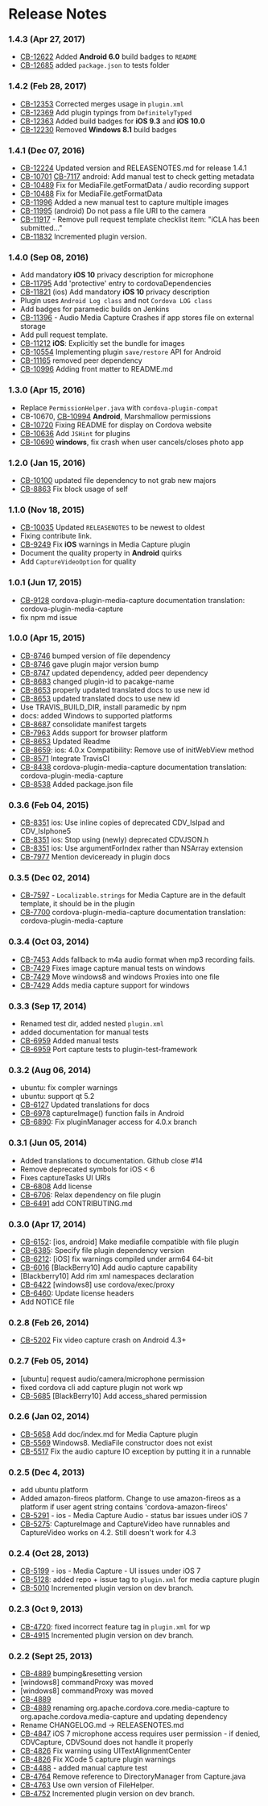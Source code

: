 <!--
#
# Licensed to the Apache Software Foundation (ASF) under one
# or more contributor license agreements.  See the NOTICE file
# distributed with this work for additional information
# regarding copyright ownership.  The ASF licenses this file
# to you under the Apache License, Version 2.0 (the
# "License"); you may not use this file except in compliance
# with the License.  You may obtain a copy of the License at
# 
# http://www.apache.org/licenses/LICENSE-2.0
# 
# Unless required by applicable law or agreed to in writing,
# software distributed under the License is distributed on an
# "AS IS" BASIS, WITHOUT WARRANTIES OR CONDITIONS OF ANY
#  KIND, either express or implied.  See the License for the
# specific language governing permissions and limitations
# under the License.
#
-->
# Release Notes

### 1.4.3 (Apr 27, 2017)
* [CB-12622](https://issues.apache.org/jira/browse/CB-12622) Added **Android 6.0** build badges to `README`
* [CB-12685](https://issues.apache.org/jira/browse/CB-12685) added `package.json` to tests folder

### 1.4.2 (Feb 28, 2017)
* [CB-12353](https://issues.apache.org/jira/browse/CB-12353) Corrected merges usage in `plugin.xml`
* [CB-12369](https://issues.apache.org/jira/browse/CB-12369) Add plugin typings from `DefinitelyTyped` 
* [CB-12363](https://issues.apache.org/jira/browse/CB-12363) Added build badges for **iOS 9.3** and **iOS 10.0** 
* [CB-12230](https://issues.apache.org/jira/browse/CB-12230) Removed **Windows 8.1** build badges

### 1.4.1 (Dec 07, 2016)
* [CB-12224](https://issues.apache.org/jira/browse/CB-12224) Updated version and RELEASENOTES.md for release 1.4.1
* [CB-10701](https://issues.apache.org/jira/browse/CB-10701) [CB-7117](https://issues.apache.org/jira/browse/CB-7117) android: Add manual test to check getting metadata
* [CB-10489](https://issues.apache.org/jira/browse/CB-10489) Fix for MediaFile.getFormatData / audio recording support
* [CB-10488](https://issues.apache.org/jira/browse/CB-10488) Fix for MediaFile.getFormatData
* [CB-11996](https://issues.apache.org/jira/browse/CB-11996) Added a new manual test to capture multiple images
* [CB-11995](https://issues.apache.org/jira/browse/CB-11995) (android) Do not pass a file URI to the camera
* [CB-11917](https://issues.apache.org/jira/browse/CB-11917) - Remove pull request template checklist item: "iCLA has been submitted…"
* [CB-11832](https://issues.apache.org/jira/browse/CB-11832) Incremented plugin version.

### 1.4.0 (Sep 08, 2016)
* Add mandatory **iOS 10** privacy description for microphone
* [CB-11795](https://issues.apache.org/jira/browse/CB-11795) Add 'protective' entry to cordovaDependencies
* [CB-11821](https://issues.apache.org/jira/browse/CB-11821) (ios) Add mandatory **iOS 10** privacy description
* Plugin uses `Android Log class` and not `Cordova LOG class`
* Add badges for paramedic builds on Jenkins
* [CB-11396](https://issues.apache.org/jira/browse/CB-11396) - Audio Media Capture Crashes if app stores file on external storage
* Add pull request template.
* [CB-11212](https://issues.apache.org/jira/browse/CB-11212) **iOS**: Explicitly set the bundle for images
* [CB-10554](https://issues.apache.org/jira/browse/CB-10554) Implementing plugin `save/restore` API for Android
* [CB-11165](https://issues.apache.org/jira/browse/CB-11165) removed peer dependency
* [CB-10996](https://issues.apache.org/jira/browse/CB-10996) Adding front matter to README.md

### 1.3.0 (Apr 15, 2016)
* Replace `PermissionHelper.java` with `cordova-plugin-compat`
* CB-10670, [CB-10994](https://issues.apache.org/jira/browse/CB-10994) **Android**, Marshmallow permissions
* [CB-10720](https://issues.apache.org/jira/browse/CB-10720) Fixing README for display on Cordova website
* [CB-10636](https://issues.apache.org/jira/browse/CB-10636) Add `JSHint` for plugins
* [CB-10690](https://issues.apache.org/jira/browse/CB-10690) **windows**, fix crash when user cancels/closes photo app

### 1.2.0 (Jan 15, 2016)
* [CB-10100](https://issues.apache.org/jira/browse/CB-10100) updated file dependency to not grab new majors
* [CB-8863](https://issues.apache.org/jira/browse/CB-8863) Fix block usage of self

### 1.1.0 (Nov 18, 2015)
* [CB-10035](https://issues.apache.org/jira/browse/CB-10035) Updated `RELEASENOTES` to be newest to oldest
* Fixing contribute link.
* [CB-9249](https://issues.apache.org/jira/browse/CB-9249) Fix **iOS** warnings in Media Capture plugin
* Document the quality property in **Android** quirks
* Add `CaptureVideoOption` for quality

### 1.0.1 (Jun 17, 2015)
* [CB-9128](https://issues.apache.org/jira/browse/CB-9128) cordova-plugin-media-capture documentation translation: cordova-plugin-media-capture
* fix npm md issue

### 1.0.0 (Apr 15, 2015)
* [CB-8746](https://issues.apache.org/jira/browse/CB-8746) bumped version of file dependency
* [CB-8746](https://issues.apache.org/jira/browse/CB-8746) gave plugin major version bump
* [CB-8747](https://issues.apache.org/jira/browse/CB-8747) updated dependency, added peer dependency
* [CB-8683](https://issues.apache.org/jira/browse/CB-8683) changed plugin-id to pacakge-name
* [CB-8653](https://issues.apache.org/jira/browse/CB-8653) properly updated translated docs to use new id
* [CB-8653](https://issues.apache.org/jira/browse/CB-8653) updated translated docs to use new id
* Use TRAVIS_BUILD_DIR, install paramedic by npm
* docs: added Windows to supported platforms
* [CB-8687](https://issues.apache.org/jira/browse/CB-8687) consolidate manifest targets
* [CB-7963](https://issues.apache.org/jira/browse/CB-7963) Adds support for browser platform
* [CB-8653](https://issues.apache.org/jira/browse/CB-8653) Updated Readme
* [CB-8659](https://issues.apache.org/jira/browse/CB-8659): ios: 4.0.x Compatibility: Remove use of initWebView method
* [CB-8571](https://issues.apache.org/jira/browse/CB-8571) Integrate TravisCI
* [CB-8438](https://issues.apache.org/jira/browse/CB-8438) cordova-plugin-media-capture documentation translation: cordova-plugin-media-capture
* [CB-8538](https://issues.apache.org/jira/browse/CB-8538) Added package.json file

### 0.3.6 (Feb 04, 2015)
* [CB-8351](https://issues.apache.org/jira/browse/CB-8351) ios: Use inline copies of deprecated CDV_IsIpad and CDV_IsIphone5
* [CB-8351](https://issues.apache.org/jira/browse/CB-8351) ios: Stop using (newly) deprecated CDVJSON.h
* [CB-8351](https://issues.apache.org/jira/browse/CB-8351) ios: Use argumentForIndex rather than NSArray extension
* [CB-7977](https://issues.apache.org/jira/browse/CB-7977) Mention deviceready in plugin docs

### 0.3.5 (Dec 02, 2014)
* [CB-7597](https://issues.apache.org/jira/browse/CB-7597) - `Localizable.strings` for Media Capture are in the default template, it should be in the plugin
* [CB-7700](https://issues.apache.org/jira/browse/CB-7700) cordova-plugin-media-capture documentation translation: cordova-plugin-media-capture

### 0.3.4 (Oct 03, 2014)
* [CB-7453](https://issues.apache.org/jira/browse/CB-7453) Adds fallback to m4a audio format when mp3 recording fails.
* [CB-7429](https://issues.apache.org/jira/browse/CB-7429) Fixes image capture manual tests on windows
* [CB-7429](https://issues.apache.org/jira/browse/CB-7429) Move windows8 and windows Proxies into one file
* [CB-7429](https://issues.apache.org/jira/browse/CB-7429) Adds media capture support for windows

### 0.3.3 (Sep 17, 2014)
* Renamed test dir, added nested `plugin.xml`
* added documentation for manual tests
* [CB-6959](https://issues.apache.org/jira/browse/CB-6959) Added manual tests
* [CB-6959](https://issues.apache.org/jira/browse/CB-6959) Port capture tests to plugin-test-framework

### 0.3.2 (Aug 06, 2014)
* ubuntu: fix compler warnings
* ubuntu: support qt 5.2
* [CB-6127](https://issues.apache.org/jira/browse/CB-6127) Updated translations for docs
* [CB-6978](https://issues.apache.org/jira/browse/CB-6978) captureImage() function fails in Android
* [CB-6890](https://issues.apache.org/jira/browse/CB-6890): Fix pluginManager access for 4.0.x branch

### 0.3.1 (Jun 05, 2014)
* Added translations to documentation. Github close #14
* Remove deprecated symbols for iOS < 6
* Fixes captureTasks UI URIs
* [CB-6808](https://issues.apache.org/jira/browse/CB-6808) Add license
* [CB-6706](https://issues.apache.org/jira/browse/CB-6706): Relax dependency on file plugin
* [CB-6491](https://issues.apache.org/jira/browse/CB-6491) add CONTRIBUTING.md

### 0.3.0 (Apr 17, 2014)
* [CB-6152](https://issues.apache.org/jira/browse/CB-6152): [ios, android] Make mediafile compatible with file plugin
* [CB-6385](https://issues.apache.org/jira/browse/CB-6385): Specify file plugin dependency version
* [CB-6212](https://issues.apache.org/jira/browse/CB-6212): [iOS] fix warnings compiled under arm64 64-bit
* [CB-6016](https://issues.apache.org/jira/browse/CB-6016) [BlackBerry10] Add audio capture capability
* [Blackberry10] Add rim xml namespaces declaration
* [CB-6422](https://issues.apache.org/jira/browse/CB-6422) [windows8] use cordova/exec/proxy
* [CB-6460](https://issues.apache.org/jira/browse/CB-6460): Update license headers
* Add NOTICE file

### 0.2.8 (Feb 26, 2014)
* [CB-5202](https://issues.apache.org/jira/browse/CB-5202) Fix video capture crash on Android 4.3+

### 0.2.7 (Feb 05, 2014)
* [ubuntu] request audio/camera/microphone permission
* fixed  cordova cli add capture plugin not work wp
* [CB-5685](https://issues.apache.org/jira/browse/CB-5685) [BlackBerry10] Add access_shared permission

### 0.2.6 (Jan 02, 2014)
* [CB-5658](https://issues.apache.org/jira/browse/CB-5658) Add doc/index.md for Media Capture plugin
* [CB-5569](https://issues.apache.org/jira/browse/CB-5569) Windows8. MediaFile constructor does not exist
* [CB-5517](https://issues.apache.org/jira/browse/CB-5517) Fix the audio capture IO exception by putting it in a runnable

### 0.2.5 (Dec 4, 2013)
* add ubuntu platform
* Added amazon-fireos platform. Change to use amazon-fireos as a platform if user agent string contains 'cordova-amazon-fireos'
* [CB-5291](https://issues.apache.org/jira/browse/CB-5291) - ios - Media Capture Audio - status bar issues under iOS 7
* [CB-5275](https://issues.apache.org/jira/browse/CB-5275): CaptureImage and CaptureVideo have runnables and CaptureVideo works on 4.2.  Still doesn't work for 4.3

### 0.2.4 (Oct 28, 2013)
* [CB-5199](https://issues.apache.org/jira/browse/CB-5199) - ios - Media Capture - UI issues under iOS 7
* [CB-5128](https://issues.apache.org/jira/browse/CB-5128): added repo + issue tag to `plugin.xml` for media capture plugin
* [CB-5010](https://issues.apache.org/jira/browse/CB-5010) Incremented plugin version on dev branch. 

### 0.2.3 (Oct 9, 2013)
* [CB-4720](https://issues.apache.org/jira/browse/CB-4720): fixed incorrect feature tag in `plugin.xml` for wp
* [CB-4915](https://issues.apache.org/jira/browse/CB-4915) Incremented plugin version on dev branch.

### 0.2.2 (Sept 25, 2013)
* [CB-4889](https://issues.apache.org/jira/browse/CB-4889) bumping&resetting version
* [windows8] commandProxy was moved
* [windows8] commandProxy was moved
* [CB-4889](https://issues.apache.org/jira/browse/CB-4889)
* [CB-4889](https://issues.apache.org/jira/browse/CB-4889) renaming org.apache.cordova.core.media-capture to org.apache.cordova.media-capture and updating dependency
* Rename CHANGELOG.md -> RELEASENOTES.md
* [CB-4847](https://issues.apache.org/jira/browse/CB-4847) iOS 7 microphone access requires user permission - if denied, CDVCapture, CDVSound does not handle it properly
* [CB-4826](https://issues.apache.org/jira/browse/CB-4826) Fix warning using UITextAlignmentCenter
* [CB-4826](https://issues.apache.org/jira/browse/CB-4826) Fix XCode 5 capture plugin warnings
* [CB-4488](https://issues.apache.org/jira/browse/CB-4488) - added manual capture test
* [CB-4764](https://issues.apache.org/jira/browse/CB-4764) Remove reference to DirectoryManager from Capture.java
* [CB-4763](https://issues.apache.org/jira/browse/CB-4763) Use own version of FileHelper.
* [CB-4752](https://issues.apache.org/jira/browse/CB-4752) Incremented plugin version on dev branch.
